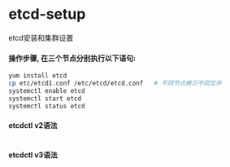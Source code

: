 # etcd-setup
etcd安装和集群设置

#### 操作步骤, 在三个节点分别执行以下语句:
```bash
yum install etcd
cp etc/etcd1.conf /etc/etcd/etcd.conf   # 不同节点拷贝不同文件
systemctl enable etcd
systemctl start etcd
systemctl status etcd
```

#### etcdctl v2语法
```bash

```


#### etcdctl v3语法
```bash

```